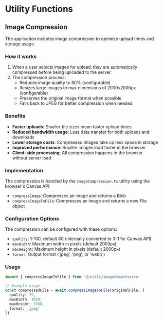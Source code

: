 # Utility Functions

## Image Compression

The application includes image compression to optimize upload times and storage usage.

### How it works

1. When a user selects images for upload, they are automatically compressed before being uploaded to the server.
2. The compression process:
   - Reduces image quality to 80% (configurable)
   - Resizes large images to max dimensions of 2000x2000px (configurable)
   - Preserves the original image format when possible
   - Falls back to JPEG for better compression when needed

### Benefits

- **Faster uploads**: Smaller file sizes mean faster upload times
- **Reduced bandwidth usage**: Less data transfer for both uploads and downloads
- **Lower storage costs**: Compressed images take up less space in storage
- **Improved performance**: Smaller images load faster in the browser
- **Client-side processing**: All compression happens in the browser without server load

### Implementation

The compression is handled by the `imageCompression.ts` utility using the browser's Canvas API:

- `compressImage`: Compresses an image and returns a Blob
- `compressImageToFile`: Compresses an image and returns a new File object

### Configuration Options

The compression can be configured with these options:

- `quality`: 1-100, default 80 (internally converted to 0-1 for Canvas API)
- `maxWidth`: Maximum width in pixels (default 2000px)
- `maxHeight`: Maximum height in pixels (default 2000px)
- `format`: Output format ('jpeg', 'png', or 'webp')

### Usage

```typescript
import { compressImageToFile } from '@/utils/imageCompression'

// Example usage
const compressedFile = await compressImageToFile(originalFile, {
  quality: 75,
  maxWidth: 1920,
  maxHeight: 1080,
  format: 'jpeg'
})
``` 